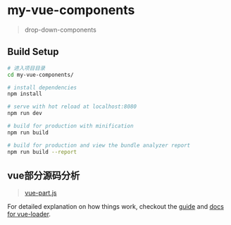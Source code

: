 # my-vue-components

> drop-down-components

## Build Setup

``` bash
# 进入项目目录
cd my-vue-components/

# install dependencies
npm install

# serve with hot reload at localhost:8080
npm run dev

# build for production with minification
npm run build

# build for production and view the bundle analyzer report
npm run build --report
```

## vue部分源码分析

> [vue-part.js](./my-vue-components/vue-part.js)

For detailed explanation on how things work, checkout the [guide](http://vuejs-templates.github.io/webpack/) and [docs for vue-loader](http://vuejs.github.io/vue-loader).
